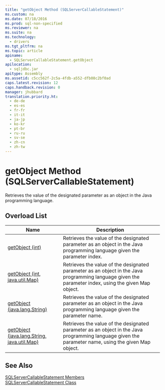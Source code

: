 ```yaml
---
title: "getObject Method (SQLServerCallableStatement)"
ms.custom: na
ms.date: 07/18/2016
ms.prod: sql-non-specified
ms.reviewer: na
ms.suite: na
ms.technology: 
  - drivers
ms.tgt_pltfrm: na
ms.topic: article
apiname: 
  - SQLServerCallableStatement.getObject
apilocation: 
  - sqljdbc.jar
apitype: Assembly
ms.assetid: c5cc562f-2c5a-4fdb-a552-dfb08c2bf0ad
caps.latest.revision: 12
caps.handback.revision: 0
manager: jhubbard
translation.priority.ht: 
  - de-de
  - es-es
  - fr-fr
  - it-it
  - ja-jp
  - ko-kr
  - pt-br
  - ru-ru
  - sv-se
  - zh-cn
  - zh-tw
---
```

# getObject Method (SQLServerCallableStatement)
  Retrieves the value of the designated parameter as an object in the Java programming language.  
  
## Overload List  
  
|Name|Description|  
|----------|-----------------|  
|[getObject (int)](../content/getObject-Method--int-.md)|Retrieves the value of the designated parameter as an object in the Java programming language given the parameter index.|  
|[getObject (int, java.util.Map)](../content/getObject-Method--int--java.util.Map-.md)|Retrieves the value of the designated parameter as an object in the Java programming language given the parameter index, using the given Map object.|  
|[getObject (java.lang.String)](../content/getObject-Method--java.lang.String-.md)|Retrieves the value of the designated parameter as an object in the Java programming language given the parameter name.|  
|[getObject (java.lang.String, java.util.Map)](../content/getObject-Method--java.lang.String--java.util.Map-.md)|Retrieves the value of the designated parameter as an object in the Java programming language given the parameter name, using the given Map object.|  
  
## See Also  
 [SQLServerCallableStatement Members](../content/SQLServerCallableStatement-Members.md)   
 [SQLServerCallableStatement Class](../content/SQLServerCallableStatement-Class.md)  
  
  